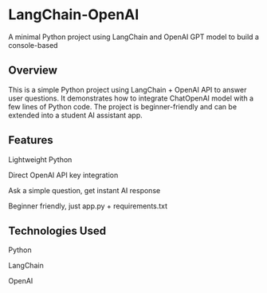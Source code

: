 # LangChain-OpenAI
A minimal Python project using LangChain and OpenAI GPT model to build a console-based 

## Overview

This is a simple Python project using LangChain + OpenAI API to answer user questions.
It demonstrates how to integrate ChatOpenAI model with a few lines of Python code.
The project is beginner-friendly and can be extended into a student AI assistant app.


## Features

Lightweight Python 

Direct OpenAI API key integration

Ask a simple question, get instant AI response

Beginner friendly, just app.py + requirements.txt

## Technologies Used

Python 

LangChain

OpenAI

